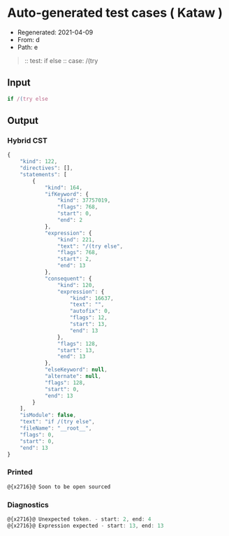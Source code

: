 # Auto-generated test cases ( Kataw )
- Regenerated: 2021-04-09
- From: d
- Path: e
> :: test: if else
> :: case: /(try
## Input

`````js
if /(try else
`````

## Output

### Hybrid CST

```javascript
{
    "kind": 122,
    "directives": [],
    "statements": [
        {
            "kind": 164,
            "ifKeyword": {
                "kind": 37757019,
                "flags": 768,
                "start": 0,
                "end": 2
            },
            "expression": {
                "kind": 221,
                "text": "/(try else",
                "flags": 768,
                "start": 2,
                "end": 13
            },
            "consequent": {
                "kind": 120,
                "expression": {
                    "kind": 16637,
                    "text": "",
                    "autofix": 0,
                    "flags": 12,
                    "start": 13,
                    "end": 13
                },
                "flags": 128,
                "start": 13,
                "end": 13
            },
            "elseKeyword": null,
            "alternate": null,
            "flags": 128,
            "start": 0,
            "end": 13
        }
    ],
    "isModule": false,
    "text": "if /(try else",
    "fileName": "__root__",
    "flags": 0,
    "start": 0,
    "end": 13
}
```

### Printed

```javascript
@{x2716}@ Soon to be open sourced
```

### Diagnostics

```javascript
@{x2716}@ Unexpected token. - start: 2, end: 4
@{x2716}@ Expression expected - start: 13, end: 13

```


